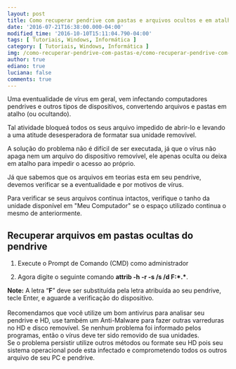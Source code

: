 ```yaml
---
layout: post
title: Como recuperar pendrive com pastas e arquivos ocultos e em atalhos
date: '2016-07-21T16:38:00.000-04:00'
modified_time: '2016-10-10T15:11:04.790-04:00'
tags: [ Tutoriais, Windows, Informática ]
category: [ Tutoriais, Windows, Informática ]
img: /como-recuperar-pendrive-com-pastas-e/como-recuperar-pendrive-com-pastas-e.jpg
author: true
ediano: true
luciana: false
comments: true
---
```


Uma eventualidade de vírus em geral, vem infectando computadores pendrives e outros tipos de dispositivos, convertendo arquivos e pastas em atalho (ou ocultando).

Tal atividade bloqueá todos os seus arquivo impedido de abrir-lo e levando a uma atitude desesperadora de formatar sua unidade removível.

A solução do problema não é difícil de ser executada, já que o vírus não apaga nem um arquivo do dispositivo removível, ele apenas oculta ou deixa em atalho para impedir o acesso ao próprio.

Já que sabemos que os arquivos em teorias esta em seu pendrive, devemos verificar se a eventualidade e por motivos de vírus.

Para verificar se seus arquivos continua intactos, verifique o tanho da unidade disponível em "Meu Computador" se o espaço utilizado continua o mesmo de anteriormente.

## Recuperar arquivos em pastas ocultas do pendrive

1. Execute o Prompt de Comando (CMD) como administrador

2. Agora digite o seguinte comando __attrib -h -r -s /s /d F:\*.*__.

**Note:** A letra “**F**” deve ser substituída pela letra atribuída ao seu pendrive, tecle Enter, e aguarde a verificação do dispositivo.<br /><br />Recomendamos que você utilize um bom antivírus para analisar seu pendrive e HD, use também um Anti-Malware para fazer outras varreduras no HD e disco removível. Se nenhum problema foi informado pelos programas, então o vírus deve ter sido removido de sua unidades.<br />Se o problema persistir utilize outros métodos ou formate seu HD pois seu sistema operacional pode esta infectado e comprometendo todos os outros arquivo de seu PC e pendrive.